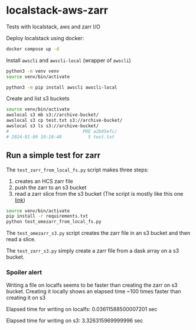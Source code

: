 # localstack-aws-zarr
Tests with localstack, aws and zarr I/O

Deploy localstack using docker:
```bash
docker compose up -d
```

Install `awscli` and `awscli-local` (wrapper of `awscli`)
```bash
python3 -m venv venv
source venv/bin/activate

python3 -m pip install awscli awscli-local

```

Create and list s3 buckets
```bash
source venv/bin/activate
awslocal s3 mb s3://archive-bucket/
awslocal s3 cp test.txt s3://archive-bucket/
awslocal s3 ls s3://archive-bucket/
#                            PRE a2b95efc/
# 2024-01-09 10:10:40          5 test.txt
```


## Run a simple test for zarr

The `test_zarr_from_local_fs.py` script makes three steps:
1. creates an HCS zarr file 
2. push the zarr to an s3 bucket
3. read a zarr slice from the s3 bucket
(The script is mostly like this one [link](https://forum.image.sc/t/should-it-be-possible-to-load-an-ome-zarr-hcs-plate-directly-from-s3/86956))

```bash
source venv/bin/activate
pip install -r requirements.txt
python test_omezarr_from_local_fs.py
```

The `test_omezarr_s3.py` script creates the zarr file in an s3 bucket and then read a slice. 

The `test_zarr_s3.py` simply create a zarr file from a dask array on a s3 bucket. 

### Spoiler alert

Writing a file on localfs seems to be faster than creating the zarr on s3 bucket. Creating it locally shows an elapsed time ~100 times faster than creating it on s3

Elapsed time for writing on localfs:  0.03611588500007201 sec

Elapsed time for writing on s3:  3.326315969999996 sec
